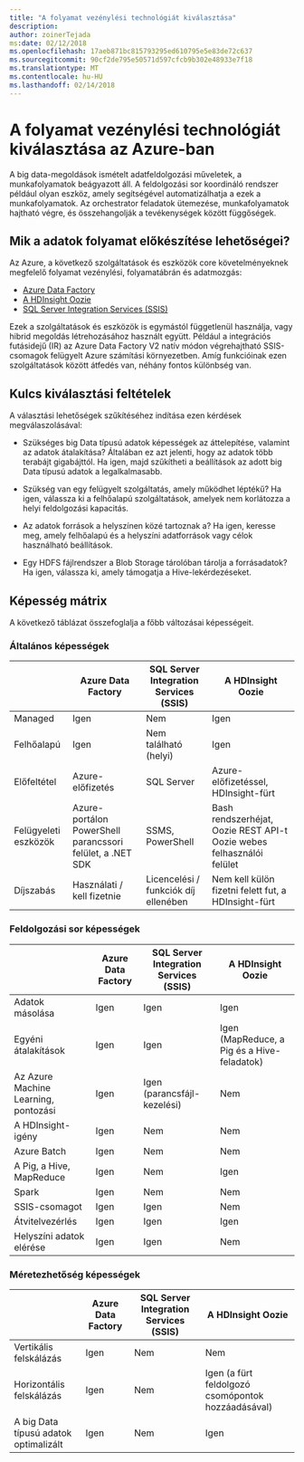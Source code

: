 ```yaml
---
title: "A folyamat vezénylési technológiát kiválasztása"
description: 
author: zoinerTejada
ms:date: 02/12/2018
ms.openlocfilehash: 17aeb871bc815793295ed610795e5e83de72c637
ms.sourcegitcommit: 90cf2de795e50571d597cfcb9b302e48933e7f18
ms.translationtype: MT
ms.contentlocale: hu-HU
ms.lasthandoff: 02/14/2018
---
```

# <a name="choosing-a-data-pipeline-orchestration-technology-in-azure"></a>A folyamat vezénylési technológiát kiválasztása az Azure-ban

A big data-megoldások ismételt adatfeldolgozási műveletek, a munkafolyamatok beágyazott áll. A feldolgozási sor koordináló rendszer például olyan eszköz, amely segítségével automatizálhatja a ezek a munkafolyamatok. Az orchestrator feladatok ütemezése, munkafolyamatok hajtható végre, és összehangolják a tevékenységek között függőségek.

## <a name="what-are-your-options-for-data-pipeline-orchestration"></a>Mik a adatok folyamat előkészítése lehetőségei?

Az Azure, a következő szolgáltatások és eszközök core követelményeknek megfelelő folyamat vezénylési, folyamatábrán és adatmozgás:

- [Azure Data Factory](/azure/data-factory/)
- [A HDInsight Oozie](/azure/hdinsight/hdinsight-use-oozie-linux-mac)
- [SQL Server Integration Services (SSIS)](/sql/integration-services/sql-server-integration-services)

Ezek a szolgáltatások és eszközök is egymástól függetlenül használja, vagy hibrid megoldás létrehozásához használt együtt. Például a integrációs futásidejű (IR) az Azure Data Factory V2 natív módon végrehajtható SSIS-csomagok felügyelt Azure számítási környezetben. Amíg funkcióinak ezen szolgáltatások között átfedés van, néhány fontos különbség van.

## <a name="key-selection-criteria"></a>Kulcs kiválasztási feltételek

A választási lehetőségek szűkítéséhez indítása ezen kérdések megválaszolásával:

- Szükséges big Data típusú adatok képességek az áttelepítése, valamint az adatok átalakítása? Általában ez azt jelenti, hogy az adatok több terabájt gigabájttól. Ha igen, majd szűkítheti a beállítások az adott big Data típusú adatok a legalkalmasabb.

- Szükség van egy felügyelt szolgáltatás, amely működhet léptékű? Ha igen, válassza ki a felhőalapú szolgáltatások, amelyek nem korlátozza a helyi feldolgozási kapacitás.

- Az adatok források a helyszínen közé tartoznak a? Ha igen, keresse meg, amely felhőalapú és a helyszíni adatforrások vagy célok használható beállítások.

- Egy HDFS fájlrendszer a Blob Storage tárolóban tárolja a forrásadatok? Ha igen, válassza ki, amely támogatja a Hive-lekérdezéseket.

## <a name="capability-matrix"></a>Képesség mátrix

A következő táblázat összefoglalja a főbb változásai képességeit.

### <a name="general-capabilities"></a>Általános képességek

| | Azure Data Factory | SQL Server Integration Services (SSIS) | A HDInsight Oozie
| --- | --- | --- | --- |
| Managed | Igen | Nem | Igen |
| Felhőalapú | Igen | Nem található (helyi) | Igen |
| Előfeltétel | Azure-előfizetés | SQL Server  | Azure-előfizetéssel, HDInsight-fürt |
| Felügyeleti eszközök | Azure-portálon PowerShell parancssori felület, a .NET SDK | SSMS, PowerShell | Bash rendszerhéjat, Oozie REST API-t Oozie webes felhasználói felület |
| Díjszabás | Használati / kell fizetnie | Licencelési / funkciók díj ellenében | Nem kell külön fizetni felett fut, a HDInsight-fürt |

### <a name="pipeline-capabilities"></a>Feldolgozási sor képességek

| | Azure Data Factory | SQL Server Integration Services (SSIS) | A HDInsight Oozie
| --- | --- | --- | --- |
| Adatok másolása | Igen | Igen | Igen |
| Egyéni átalakítások | Igen | Igen | Igen (MapReduce, a Pig és a Hive-feladatok) |
| Az Azure Machine Learning, pontozási | Igen | Igen (parancsfájl-kezelési) | Nem |
| A HDInsight-igény | Igen | Nem | Nem |
| Azure Batch | Igen | Nem | Nem |
| A Pig, a Hive, MapReduce | Igen | Nem | Igen |
| Spark | Igen | Nem | Nem |
| SSIS-csomagot | Igen | Igen | Nem |
| Átvitelvezérlés | Igen | Igen | Igen |
| Helyszíni adatok elérése | Igen | Igen | Nem |

### <a name="scalability-capabilities"></a>Méretezhetőség képességek

| | Azure Data Factory | SQL Server Integration Services (SSIS) | A HDInsight Oozie
| --- | --- | --- | --- |
| Vertikális felskálázás | Igen | Nem | Nem |
| Horizontális felskálázás | Igen | Nem | Igen (a fürt feldolgozó csomópontok hozzáadásával) |
| A big Data típusú adatok optimalizált | Igen | Nem | Igen |

